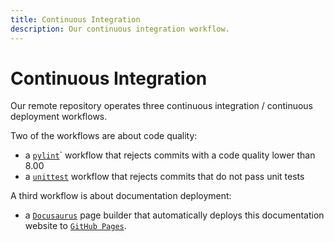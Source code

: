 ```yaml
---
title: Continuous Integration
description: Our continuous integration workflow.
---
```


# Continuous Integration

Our remote repository operates three continuous integration / continuous deployment workflows.

Two of the workflows are about code quality:
- a [`pylint`](https://pylint.readthedocs.io/en/stable/)` workflow that rejects commits with a code quality lower than 8.00
- a [`unittest`](https://docs.python.org/3/library/unittest.html) workflow that rejects commits that do not pass unit tests

A third workflow is about documentation deployment:
- a [`Docusaurus`](https://docusaurus.io) page builder that automatically deploys this documentation
  website to [`GitHub Pages`](https://pages.github.com).
